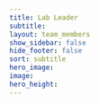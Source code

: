 ```yaml
---
title: Lab Leader
subtitle: 
layout: team_members
show_sidebar: false
hide_footer: false
sort: subtitle
hero_image: 
image: 
hero_height: 
---
```

